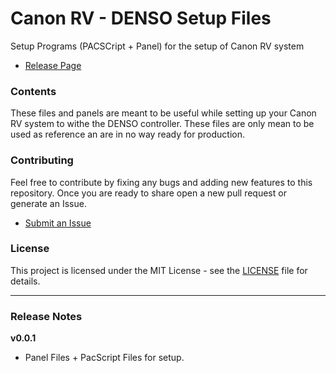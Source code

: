 # Canon RV - DENSO Setup Files

Setup Programs (PACSCript + Panel) for the setup of Canon RV system

- [Release Page](<Release page link>)

### Contents

These files and panels are meant to be useful while setting up your Canon RV system to withe the DENSO controller. These files are only mean to be used as reference an are in no way ready for production. 

### Contributing 

Feel free to contribute by fixing any bugs and adding new features to this repository. 
Once you are ready to share open a new pull request or generate an Issue. 
- [Submit an Issue](<issues page link>)

### License 

This project is licensed under the MIT License - see the [LICENSE](LICENSE) file for details.

---

### Release Notes 

**v0.0.1** 
- Panel Files + PacScript Files for setup.

